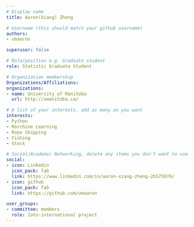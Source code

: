```yaml
---
# Display name
title: Aaron(Xiang) Zheng

# Username (this should match your github username)
authors:
- umaaron

superuser: false

# Role/position e.g. Graduate student
role: Statistic Graduate Student 

# Organization membership
Organizations/Affiliations:
organizations:
- name: University of Manitoba
  url: http://umanitoba.ca/

# A list of your interests, add as many as you want
interests:
- Python
- Marchine Learning
- Rope Skipping
- Fishing
- Stock

# Social/Academic Networking, delete any items you don't want to use
social:
- icon: Linkedin 
  icon_pack: fab
  link: https://www.linkedin.com/in/aaron-xiang-zheng-2b575076/
- icon: github
  icon_pack: fab
  link: https://github.com/umaaron

user_groups:
- committee: members
  role: Ioto-international project
---
```


